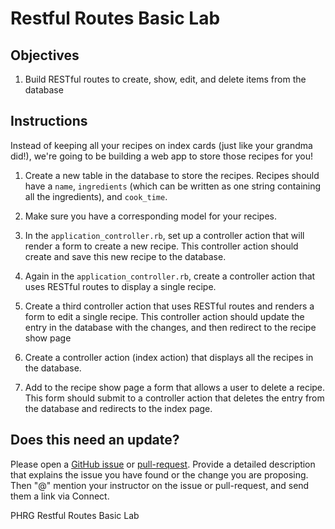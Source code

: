 # Restful Routes Basic Lab

## Objectives

1. Build RESTful routes to create, show, edit, and delete items from the database

## Instructions

Instead of keeping all your recipes on index cards (just like your grandma did!), we're going to be building a web app to store those recipes for you!

1.  Create a new table in the database to store the recipes. Recipes should have a `name`, `ingredients` (which can be written as one string containing all the ingredients), and `cook_time`.

2. Make sure you have a corresponding model for your recipes.

3. In the `application_controller.rb`, set up a controller action that will render a form to create a new recipe. This controller action should create and save this new recipe to the database.

4. Again in the `application_controller.rb`, create a controller action that uses RESTful routes to display a single recipe.

5. Create a third controller action that uses RESTful routes and renders a form to edit a single recipe. This controller action should update the entry in the database with the changes, and then redirect to the recipe show page

6. Create a controller action (index action) that displays all the recipes in the database.

7. Add to the recipe show page a form that allows a user to delete a recipe. This form should submit to a controller action that deletes the entry from the database and redirects to the index page.

## Does this need an update?
Please open a [GitHub issue](https://github.com/learn-co-curriculum/phrg-sinatra-restful-routes-lab/issues) or [pull-request](https://github.com/learn-co-curriculum/phrg-sinatra-restful-routes-lab/pulls). Provide a detailed description that explains the issue you have found or the change you are proposing. Then "@" mention your instructor on the issue or pull-request, and send them a link via Connect.


<p data-visibility='hidden'>PHRG Restful Routes Basic Lab</p>
